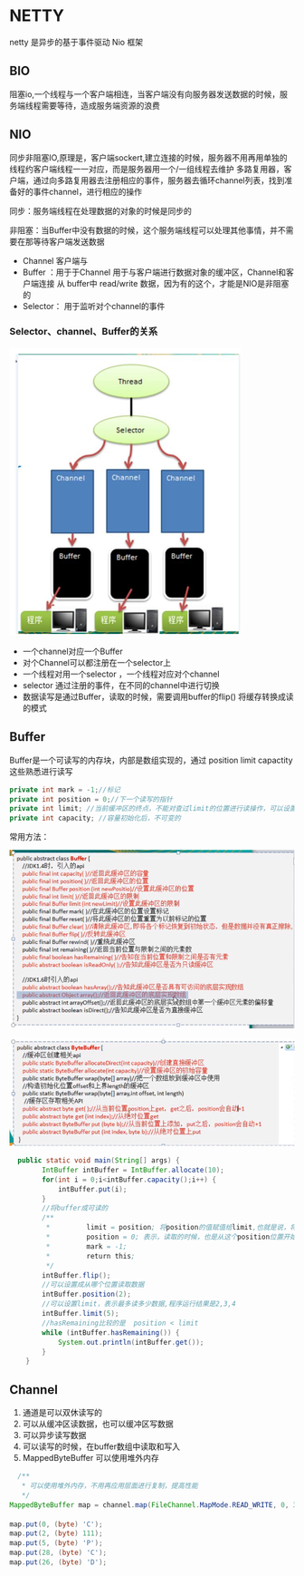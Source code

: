 # NETTY

netty 是异步的基于事件驱动 Nio 框架



## BIO

阻塞io,一个线程与一个客户端相连，当客户端没有向服务器发送数据的时候，服务端线程需要等待，造成服务端资源的浪费



## NIO

同步非阻塞IO,原理是，客户端sockert,建立连接的时候，服务器不用再用单独的线程约客户端线程一一对应，而是服务器用一个/一组线程去维护 多路复用器，客户端，通过向多路复用器去注册相应的事件，服务器去循环channel列表，找到准备好的事件channel，进行相应的操作

同步：服务端线程在处理数据的对象的时候是同步的

非阻塞：当Buffer中没有数据的时候，这个服务端线程可以处理其他事情，并不需要在那等待客户端发送数据

* Channel 客户端与
* Buffer ：用于于Channel 用于与客户端进行数据对象的缓冲区，Channel和客户端连接  从 buffer中 read/write 数据，因为有的这个，才能是NIO是非阻塞的 
* Selector： 用于监听对个channel的事件

### Selector、channel、Buffer的关系

![image-20200312185014835](../NETTY.assets/image-20200312185014835.png)

* 一个channel对应一个Buffer
* 对个Channel可以都注册在一个selector上
* 一个线程对用一个selector ，一个线程对应对个channel
* selector 通过注册的事件，在不同的channel中进行切换
* 数据读写是通过Buffer，读取的时候，需要调用buffer的flip() 将缓存转换成读的模式

## Buffer

Buffer是一个可读写的内存块，内部是数组实现的，通过 position limit capactity 这些熟悉进行读写



```java
private int mark = -1;//标记
private int position = 0;//下一个读写的指针
private int limit; //当前缓冲区的终点，不能对查过limit的位置进行读操作，可以设置limit
private int capacity; //容量初始化后，不可变的
```

常用方法：

![image-20200313131339994](../NETTY.assets/image-20200313131339994.png)


![image-20200313131441422](../NETTY.assets/image-20200313131441422.png)

``` java
  public static void main(String[] args) {
        IntBuffer intBuffer = IntBuffer.allocate(10);
        for(int i = 0;i<intBuffer.capacity();i++) {
            intBuffer.put(i);
        }
        //将buffer成可读的
        /**
         *         limit = position; 将position的值赋值给limit,也就是说，将写到哪的指针给limit，以后再读取的时候，不能超过limit
         *         position = 0; 表示，读取的时候，也是从这个position位置开始读取，flip以后，也就是设置成从0开始读取
         *         mark = -1;
         *         return this;
         */
        intBuffer.flip();
        //可以设置成从哪个位置读取数据
        intBuffer.position(2);
        //可以设置limit，表示最多读多少数据,程序运行结果是2,3,4
        intBuffer.limit(5);
        //hasRemaining比较的是  position < limit
        while (intBuffer.hasRemaining()) {
            System.out.println(intBuffer.get());
        }
    }
```



## Channel

1. 通道是可以双休读写的
2. 可以从缓冲区读数据，也可以缓冲区写数据
3. 可以异步读写数据
4. 可以读写的时候，在buffer数组中读取和写入
5. MappedByteBuffer 可以使用堆外内存



```java
  /**
   * 可以使用堆外内存，不用再应用层面进行复制，提高性能
   */
MappedByteBuffer map = channel.map(FileChannel.MapMode.READ_WRITE, 0, 30);

map.put(0, (byte) 'C');
map.put(2, (byte) 111);
map.put(5, (byte) 'P');
map.put(28, (byte) 'C');
map.put(26, (byte) 'D');
```